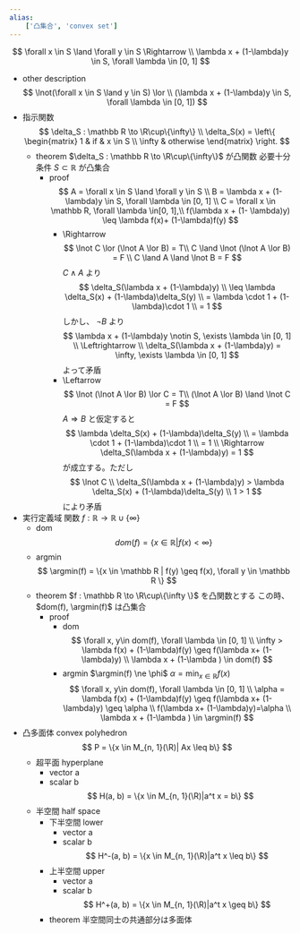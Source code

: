 ```yaml
---
alias:
    ['凸集合', 'convex set']
---
```

$$
\forall x \in S \land \forall y \in S \Rightarrow \\  \lambda x + (1-\lambda)y \in S, \forall \lambda \in [0, 1]
$$
- other description
    $$
    \lnot(\forall x \in S \land y \in S) \lor \\  (\lambda x + (1-\lambda)y \in S, \forall \lambda \in [0, 1])
    $$
- 指示関数
    $$
    \delta_S : \mathbb R \to \R\cup\{\infty\} \\
    \delta_S(x) = 
    \left\{
    \begin{matrix}
    1 & if & x \in S \\
    \infty & otherwise
    \end{matrix}
    \right.
    $$
    - theorem
        $\delta_S : \mathbb R \to \R\cup\{\infty\}$ 
        が凸関数 
        必要十分条件
        $S \subset \mathbb R$ が凸集合
        - proof
            $$
            A = \forall x \in S \land \forall y \in S \\
            B = \lambda x + (1-\lambda)y \in S, \forall \lambda \in [0, 1] \\
            C = \forall x \in \mathbb R, \forall \lambda \in[0, 1],\\ f(\lambda x + (1- \lambda)y) \leq \lambda f(x)+ (1-\lambda)f(y)
            $$
            - \Rightarrow
                $$
                \lnot C \lor (\lnot A \lor B) = T\\
                C \land \lnot (\lnot A \lor B) = F \\
                C \land A \land \lnot B = F
                $$
                $C \land A$ より
                $$
                \delta_S(\lambda x + (1-\lambda)y) \\ 
                \leq
                \lambda \delta_S(x) + (1-\lambda)\delta_S(y) \\
                = \lambda \cdot 1 + (1-\lambda)\cdot 1 \\
                = 1
                $$
                しかし、 $\lnot B$ より
                $$
                \lambda x + (1-\lambda)y \notin S, \exists \lambda \in [0, 1] \\
                \Leftrightarrow \\
                \delta_S(\lambda x + (1-\lambda)y) = \infty, \exists \lambda \in [0, 1]
                $$
                よって矛盾
            - \Leftarrow
                $$
                \lnot (\lnot A \lor B) \lor C = T\\
                (\lnot A \lor B) \land \lnot C = F
                $$
                $A \Rightarrow  B$ と仮定すると
                $$
                \lambda \delta_S(x) + (1-\lambda)\delta_S(y) \\
                = \lambda \cdot 1 + (1-\lambda)\cdot 1 \\
                = 1
                \\ \Rightarrow \delta_S(\lambda x + (1-\lambda)y) = 1
                $$
                が成立する。ただし
                $$
                \lnot C \\
                \delta_S(\lambda x + (1-\lambda)y) >
                \lambda \delta_S(x) + (1-\lambda)\delta_S(y) \\
                1 > 1
                $$
                により矛盾
- 実行定義域
    関数 $f: \mathbb R \to \mathbb R\cup\{\infty\}$
    - dom
        $$
        dom(f) = \{x \in \mathbb R|f(x)< \infty\}
        $$
    - argmin
        $$
        \argmin(f) = \{x \in \mathbb R | f(y) \geq f(x), \forall y \in \mathbb R  \}
        $$
    - theorem
        $f : \mathbb R \to \R\cup\{\infty \}$ を凸関数とする
        この時、 $dom(f), \argmin(f)$ 
        は凸集合
        - proof
            - dom
                $$
                \forall x, y\in dom(f), \forall \lambda \in [0, 1] \\
                \infty > \lambda f(x) + (1-\lambda)f(y) \geq f(\lambda x+ (1-\lambda)y) \\
                \lambda x + (1-\lambda ) \in dom(f)
                $$
            - argmin
                $\argmin(f) \ne \phi$
                $\alpha = \min_{x \in \mathbb R} f(x)$
                $$
                \forall x, y\in dom(f), \forall \lambda \in [0, 1] \\
                \alpha = \lambda f(x) + (1-\lambda)f(y) \geq f(\lambda x+ (1-\lambda)y) \geq \alpha \\
                f(\lambda x+ (1-\lambda)y)=\alpha \\
                \lambda x + (1-\lambda ) \in \argmin(f)
                $$
- 凸多面体 convex polyhedron
    $$
    P = \{x \in M_{n, 1}(\R)| Ax \leq b\}
    $$
    - 超平面 hyperplane
        - vector a
        - scalar b
        $$
        H(a, b) = \{x \in M_{n, 1}(\R)|a^t x = b\}
        $$
    - 半空間 half space
        - 下半空間 lower
            - vector a
            - scalar b
            $$
            H^-(a, b) = \{x \in M_{n, 1}(\R)|a^t x \leq b\}
            $$
        - 上半空間 upper
            - vector a
            - scalar b
            $$
            H^+(a, b) = \{x \in M_{n, 1}(\R)|a^t x \geq b\}
            $$
        - theorem
            半空間同士の共通部分は多面体